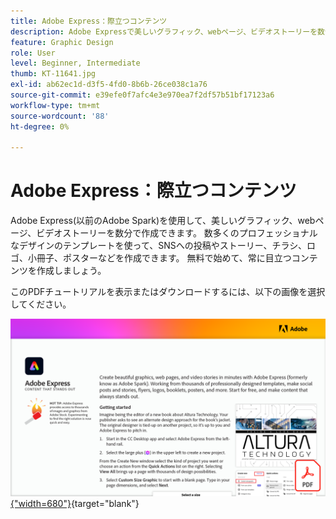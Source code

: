 ```yaml
---
title: Adobe Express：際立つコンテンツ
description: Adobe Expressで美しいグラフィック、webページ、ビデオストーリーを数分で作成
feature: Graphic Design
role: User
level: Beginner, Intermediate
thumb: KT-11641.jpg
exl-id: ab62ec1d-d3f5-4fd0-8b6b-26ce038c1a76
source-git-commit: e39efe0f7afc4e3e970ea7f2df57b51bf17123a6
workflow-type: tm+mt
source-wordcount: '88'
ht-degree: 0%

---
```


# Adobe Express：際立つコンテンツ

Adobe Express(以前のAdobe Spark)を使用して、美しいグラフィック、webページ、ビデオストーリーを数分で作成できます。 数多くのプロフェッショナルなデザインのテンプレートを使って、SNSへの投稿やストーリー、チラシ、ロゴ、小冊子、ポスターなどを作成できます。 無料で始めて、常に目立つコンテンツを作成しましょう。

このPDFチュートリアルを表示またはダウンロードするには、以下の画像を選択してください。

[![チュートリアルの最初のページの画像](assets/Adobe-Express-content-that-stands-out.png){&quot;width=680&quot;}](assets/Adobe-Express-content-that-stands-out.pdf){target="blank"}
